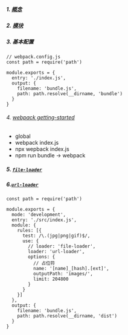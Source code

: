 ##### 1. [概念](https://www.webpackjs.com/concepts/#%E5%85%A5%E5%8F%A3-entry-)
##### 2. [模块](https://www.webpackjs.com/concepts/modules/#%E4%BB%80%E4%B9%88%E6%98%AF-webpack-%E6%A8%A1%E5%9D%97)
##### 3. 基本配置
```
// webpack.config.js
const path = require('path')

module.exports = {
  entry: './index.js',
  output: {
    filename: 'bundle.js',
    path: path.resolve(__dirname, 'bundle')
  }
}
```
###### 4. [webpack getting-started](https://www.webpackjs.com/guides/getting-started/)
- global
- webpack index.js
- npx wepback index.js
- npm run bundle -> webpack
##### 5. [`file-loader`](https://www.webpackjs.com/loaders/file-loader/)
##### 6.[`url-loader`](https://www.webpackjs.com/loaders/url-loader/)
```
const path = require('path')

module.exports = {
  mode: 'development',
  entry: './src/index.js',
  module: {
    rules: [{
      test: /\.(jpg|png|gif)$/,
      use: {
        // loader: 'file-loader',
        loader: 'url-loader',
        options: {
          // 占位符
          name: '[name]_[hash].[ext]',
          outputPath: 'images/',
          limit: 204800
        }
      }
    }]
  },
  output: {
    filename: 'bundle.js',
    path: path.resolve(__dirname, 'dist')
  }
}
```